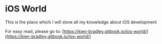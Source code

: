 # iOS World

This is the place which I will store all my knowledge about iOS development

For easy read, please go to: [https://kien-bradley.gitbook.io/ios-world/](https://kien-bradley.gitbook.io/ios-world/)
